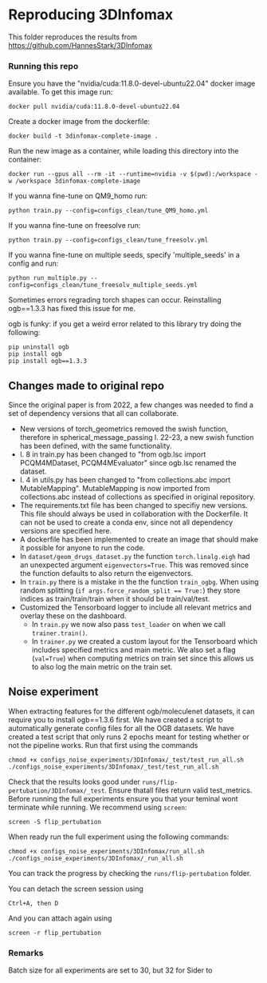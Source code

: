 # Reproducing 3DInfomax
This folder reproduces the results from https://github.com/HannesStark/3DInfomax

### Running this repo
Ensure you have the "nvidia/cuda:11.8.0-devel-ubuntu22.04" docker image available. To get this image run:

    docker pull nvidia/cuda:11.8.0-devel-ubuntu22.04
Create a docker image from the dockerfile:
    
    docker build -t 3dinfomax-complete-image .
Run the new image as a container, while loading this directory into the container:

    docker run --gpus all --rm -it --runtime=nvidia -v $(pwd):/workspace -w /workspace 3dinfomax-complete-image

If you wanna fine-tune on QM9_homo run:

    python train.py --config=configs_clean/tune_QM9_homo.yml
If you wanna fine-tune on freesolve run:

    python train.py --config=configs_clean/tune_freesolv.yml

If you wanna fine-tune on multiple seeds, specify 'multiple_seeds' in a config and run:
    
    python run_multiple.py --config=configs_clean/tune_freesolv_multiple_seeds.yml

Sometimes errors regrading torch shapes can occur. Reinstalling ogb==1.3.3 has fixed this issue for me.

ogb is funky: if you get a weird error related to this library try doing the following:

    pip uninstall ogb
    pip install ogb
    pip install ogb==1.3.3

## Changes made to original repo
Since the original paper is from 2022, a few changes was needed to find a set of dependency versions that all can collaborate.

* New versions of torch_geometrics removed the swish function, therefore in spherical_message_passing l. 22-23, a new swish function has been defined, with the same functionality.
* l. 8 in train.py has been changed to "from ogb.lsc import PCQM4MDataset, PCQM4MEvaluator" since ogb.lsc renamed the dataset. 
* l. 4 in utils.py has been changed to "from collections.abc import MutableMapping". MutableMapping is now imported from collections.abc instead of collections as specified in original repository.
* The requirements.txt file has been changed to specifiy new versions. This file should always be used in collaboration with the Dockerfile. It can not be used to create a conda env, since not all dependency versions are specified here. 
* A dockerfile has been implemented to create an image that should make it possible for anyone to run the code.
* In `dataset/geom_drugs_dataset.py` the function `torch.linalg.eigh` had an unexpected argument `eigenvectors=True`. This was removed since the function defaults to also return the eigenvectors.
* In `train.py` there is a mistake in the the function `train_ogbg`. When using random splitting (`if args.force_random_split == True:`) they store indices as train/train/train when it should be train/val/test.
* Customized the Tensorboard logger to include all relevant metrics and overlay these on the dashboard. 
    * In `train.py` we now also pass `test_loader` on when we call `trainer.train()`.
    * In `trainer.py` we created a custom layout for the Tensorboard which includes specified metrics and main metric. We also set a flag (`val=True`) when computing metrics on train set since this allows us to also log the main metric on the train set.


## Noise experiment 
When extracting features for the different ogb/moleculenet datasets, it can require you to install ogb==1.3.6 first.
We have created a script to automatically generate config files for all the OGB datasets. We have created a test script that only runs 2 epochs meant for testing whether or not the pipeline works. Run that first using the commands

    chmod +x configs_noise_experiments/3DInfomax/_test/test_run_all.sh
    ./configs_noise_experiments/3DInfomax/_test/test_run_all.sh
Check that the results looks good under `runs/flip-pertubation/3DInfomax/_test`. Ensure thatall files return valid test_metrics. 
Before running the full experiments ensure you that your teminal wont terminate while running. We recommend using `screen`:

    screen -S flip_pertubation
When ready run the full experiment using the following commands:

    chmod +x configs_noise_experiments/3DInfomax/run_all.sh
    ./configs_noise_experiments/3DInfomax/_run_all.sh
You can track the progress by checking the `runs/flip-pertubation` folder.

You can detach the screen session using 

    Ctrl+A, then D
And you can attach again using 

    screen -r flip_pertubation


### Remarks
Batch size for all experiments are set to 30, but 32 for Sider to 